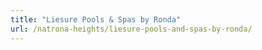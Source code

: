 ```yaml
---
title: "Liesure Pools & Spas by Ronda"
url: /natrona-heights/liesure-pools-and-spas-by-ronda/
---
```

